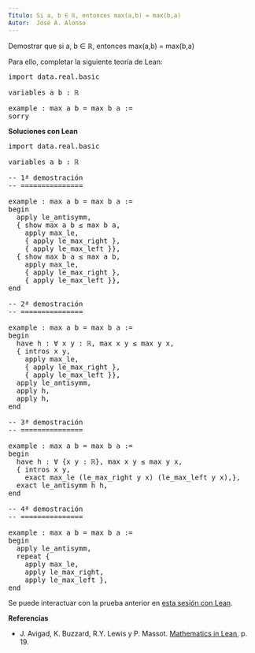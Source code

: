 ```yaml
---
Título: Si a, b ∈ ℝ, entonces max(a,b) = max(b,a)
Autor:  José A. Alonso
---
```


Demostrar que si a, b ∈ ℝ, entonces max(a,b) = max(b,a)

Para ello, completar la siguiente teoría de Lean:

<pre lang="lean">
import data.real.basic

variables a b : ℝ

example : max a b = max b a :=
sorry
</pre>
<!--more-->

<b>Soluciones con Lean</b>

<pre lang="lean">
import data.real.basic

variables a b : ℝ

-- 1ª demostración
-- ===============

example : max a b = max b a :=
begin
  apply le_antisymm,
  { show max a b ≤ max b a,
    apply max_le,
    { apply le_max_right },
    { apply le_max_left }},
  { show max b a ≤ max a b,
    apply max_le,
    { apply le_max_right },
    { apply le_max_left }},
end

-- 2ª demostración
-- ===============

example : max a b = max b a :=
begin
  have h : ∀ x y : ℝ, max x y ≤ max y x,
  { intros x y,
    apply max_le,
    { apply le_max_right },
    { apply le_max_left }},
  apply le_antisymm,
  apply h,
  apply h,
end

-- 3ª demostración
-- ===============

example : max a b = max b a :=
begin
  have h : ∀ {x y : ℝ}, max x y ≤ max y x,
  { intros x y,
    exact max_le (le_max_right y x) (le_max_left y x),},
  exact le_antisymm h h,
end

-- 4ª demostración
-- ===============

example : max a b = max b a :=
begin
  apply le_antisymm,
  repeat {
    apply max_le,
    apply le_max_right,
    apply le_max_left },
end
</pre>

Se puede interactuar con la prueba anterior en <a href="https://leanprover-community.github.io/lean-web-editor/#url=https://raw.githubusercontent.com/jaalonso/Calculemus/main/src/Conmutatividad_del_maximo.lean" rel="noopener noreferrer" target="_blank">esta sesión con Lean</a>.

<b>Referencias</b>

+ J. Avigad, K. Buzzard, R.Y. Lewis y P. Massot. [Mathematics in Lean](https://bit.ly/3U4UjBk), p. 19.
